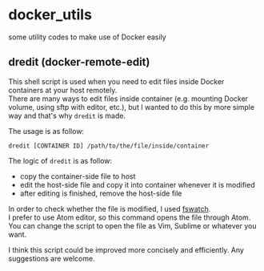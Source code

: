 # docker_utils
some utility codes to make use of Docker easily

## dredit (docker-remote-edit)
This shell script is used when you need to edit files inside Docker containers at your host remotely.<br />
There are many ways to edit files inside container (e.g. mounting Docker volume, using sftp with editor, etc.), but I wanted to do this by more simple way and that's why ```dredit``` is made. 

The usage is as follow:
```
dredit [CONTAINER ID] /path/to/the/file/inside/container
```

The logic of ```dredit``` is as follow:
- copy the container-side file to host
- edit the host-side file and copy it into container whenever it is modified
- after editing is finished, remove the host-side file

In order to check whether the file is modified, I used [fswatch](https://github.com/emcrisostomo/fswatch).<br />
I prefer to use Atom editor, so this command opens the file through Atom. You can change the script to open the file as Vim, Sublime or whatever you want.

I think this script could be improved more concisely and efficiently. Any suggestions are welcome.
